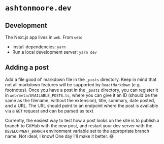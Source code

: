 # `ashtonmoore.dev`

## Development
The Next.js app lives in `web`. 
From `web`:
- Install dependencies: `yarn`
- Run a local development server: `yarn dev`

## Adding a post
Add a file good ol' markdown file in the `_posts` directory.
Keep in mind that not all markdown features will be supported by `ReactMarkdown` (e.g. footnotes).
Once you have a post in the `_posts` directory, you can register it in `web/meta/AVAILABLE_POSTS.ts`, where you can give it an ID (should be the same as the filename, without the extension), title, summary, date posted, and a URL.
The URL should point to an endpoint where the post is available via a `GET` request and can be parsed as text.

Currently, the easiest way to test how a post looks on the site is to publish a branch to GitHub with the new post, and restart your dev server with the `DEVELOPMENT_BRANCH` environment variable set to the appropriate branch name.
Not ideal, I know! 
One day I'll make it better. 😅
